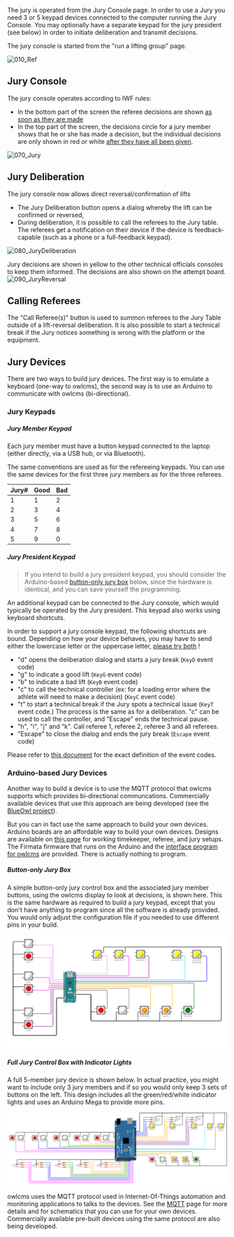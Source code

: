 The jury is operated from the Jury Console page.  In order to use a Jury  you need 3 or 5 keypad devices connected to the computer running the Jury Console.  You may optionally have a separate keypad for the jury president (see below) in order to initiate deliberation and transmit decisions.

The jury console is started from the "run a lifting group" page.

![010_Ref](img/Refereeing/010_Ref.png) 

## Jury Console

The jury console operates according to IWF rules:

- In the bottom part of the screen the referee decisions are shown <u>as soon as they are made</u>  
- In the top part of the screen, the decisions circle for a jury member shows that he or she has made a decision, but the individual decisions are only shown in red or white <u>after they have all been given</u>.

![070_Jury](img/Refereeing/070_Jury.png)

## Jury Deliberation

The jury console now allows direct reversal/confirmation of lifts 

  - The Jury Deliberation button opens a dialog whereby the lift can be confirmed or reversed,
  - During deliberation, it is possible to call the referees to the Jury table.  The referees get a notification on their device if the device is feedback-capable (such as a phone or a full-feedback keypad).

![080_JuryDeliberation](img/Refereeing/080_JuryDeliberation.png)

Jury decisions are shown in yellow to the other technical officials consoles to keep them informed.  The decisions are also shown on the attempt board.
![090_JuryReversal](img/Refereeing/090_JuryReversal.png)

## Calling Referees

The "Call Referee(s)" button is used to summon referees to the Jury Table outside of a lift-reversal deliberation.  It is also possible to start a technical break if the Jury notices something is wrong with the platform or the equipment.

## Jury Devices

There are two ways to build jury devices.  The first way is to emulate a keyboard (one-way to owlcms), the second way is to use an Arduino to communicate with owlcms (bi-directional).

### Jury Keypads

##### Jury Member Keypad

Each jury member must have a button keypad connected to the laptop (either directly, via a USB hub, or via Bluetooth). 

The same conventions are used as for the refereeing keypads.  You can use the same devices for the first three jury members as for the three referees.

| Jury# | Good | Bad  |
| ----- | ---- | ---- |
| 1     | 1    | 2    |
| 2     | 3    | 4    |
| 3     | 5    | 6    |
| 4     | 7    | 8    |
| 5     | 9    | 0    |

##### Jury President Keypad

> If you intend to build a jury president keypad, you should consider the Arduino-based [button-only jury box](#button-only-jury-box) below, since the hardware is identical, and you can save yourself the programming.

An additional keypad can be connected to the Jury console, which would typically be operated by the Jury president.  This keypad also works using keyboard shortcuts.

In order to support a jury console keypad, the following shortcuts are bound.  Depending on how your device behaves, you may have to send either the lowercase letter or the uppercase letter, <u>please try both</u> !

- "d" opens the deliberation dialog and starts a jury break (`KeyD` event code)
- "g" to indicate a good lift  (`KeyG` event code)
- "b" to indicate a bad lift  (`KeyB` event code)
- "c" to call the technical controller (ex: for a loading error where the athlete will need to make a decision) (`KeyC` event code)
- "t" to start a technical break if the Jury spots a technical issue (`KeyT` event code.)  The process is the same as for a deliberation. "c" can be used to call the controller, and "Escape" ends the technical pause.
- "h", "i", "j" and "k".  Call referee 1, referee 2, referee 3 and all referees.
- "Escape" to close the dialog and ends the jury break (`Escape` event code)

Please refer to [this document](https://www.w3.org/TR/uievents-code/#key-alphanumeric-writing-system) for the exact definition of the event codes.

### Arduino-based Jury Devices

Another way to build a device is to use the MQTT protocol that owlcms supports which provides bi-directional communcations.   Commercially available devices that use this approach are being developed (see the [BlueOwl project](https://github.com/scottgonzales/blue-owl)).

But you can in fact use the same approach to build your own devices. Arduino boards are an affordable way to build your own devices.  Designs are available on [this page](https://github.com/owlcms/owlcms-firmata/tree/main/README.md) for working timekeeper, referee, and jury setups.  The Firmata firmware that runs on the Arduino and the [interface program for owlcms](https://github.com/owlcms/owlcms-firmata) are provided.  There is actually nothing to program.  

##### Button-only Jury Box

A simple button-only jury control box and the associated jury member buttons, using the owlcms display to look at decisions, is shown here.  This is the same hardware as required to build a jury keypad, except that you don't have anything to program since all the software is already provided.  You would only adjust the configuration file if you needed to use different pins in your build.

 ![refereeBox](img/MQTT/juryButtons.png)

##### Full Jury Control Box with Indicator Lights

A full 5-member jury device is shown below.  In actual practice, you might want to include only 3 jury members and if so you would only keep 3 sets of buttons on the left.   This design includes all the green/red/white indicator lights and uses an Arduino Mega to provide more pins.

 ![refereeBox](img/MQTT/juryBox.png)

owlcms uses the MQTT protocol used in Internet-Of-Things automation and monitoring applications to talks to the devices.  See the [MQTT](MQTT) page for more details and for schematics that you can use for your own devices.  Commercially available pre-built devices using the same protocol are also being developed.


